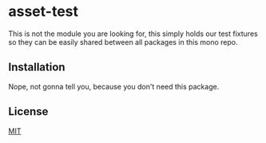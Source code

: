# asset-test

This is not the module you are looking for, this simply holds our test fixtures
so they can be easily shared between all packages in this mono repo.

## Installation

Nope, not gonna tell you, because you don't need this package.

## License

[MIT](LICENSE)
